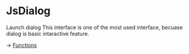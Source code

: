 
# JsDialog

Launch dialog 
This interface is one of the most used interface, becuase dialog is basic intaractive feature.


-> [Functions](https://github.com/puutaro/CommandClick/tree/master/md/developer/js_interface/functions/JsDialog)
